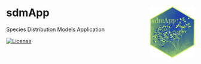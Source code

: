 # sdmApp <img src="Logo_sdmApp.png" align="right" width="120" />
 Species Distribution Models Application

<!--[![Build Status](https://travis-ci.org/rvalavi/blockCV.svg?branch=master)](https://travis-ci.org/rvalavi/blockCV)
[![AppVeyor build status](https://ci.appveyor.com/api/projects/status/github/rvalavi/blockCV?branch=master&svg=true)](https://github.com/Abson-dev/sdmApp/commits/master/sdmApp_github.md)-->
<!--[![codecov](https://codecov.io/gh/rvalavi/blockCV/branch/master/graph/badge.svg)](https://codecov.io/gh/rvalavi/blockCV)
[![CRAN version](https://www.r-pkg.org/badges/version/blockCV)](https://CRAN.R-project.org/package=blockCV)
[![total](http://cranlogs.r-pkg.org/badges/grand-total/blockCV)](https://www.rpackages.io/package/blockCV) -->
[![License](https://img.shields.io/badge/license-GPL%20%28%3E=%203%29-lightgrey.svg?style=flat)](http://www.gnu.org/licenses/gpl-3.0.html)
<!--[![DOI](https://zenodo.org/badge/116337503.svg)](https://zenodo.org/badge/latestdoi/116337503) -->
